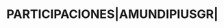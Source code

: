 ---
layout: asset
title: PARTICIPACIONES|AMUNDIPIUSGR|                               
isin: LU1883856053
---